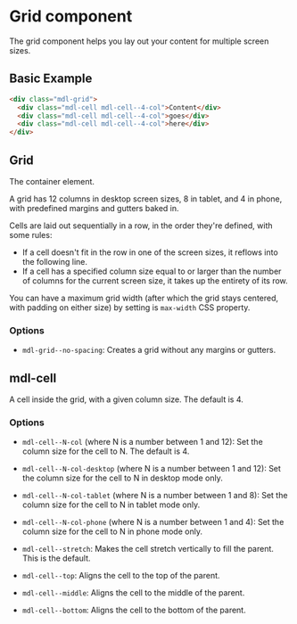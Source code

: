 # Grid component

The grid component helps you lay out your content for multiple screen sizes.

## Basic Example

```html
<div class="mdl-grid">
  <div class="mdl-cell mdl-cell--4-col">Content</div>
  <div class="mdl-cell mdl-cell--4-col">goes</div>
  <div class="mdl-cell mdl-cell--4-col">here</div>
</div>
```

## Grid

The container element.

A grid has 12 columns in desktop screen sizes, 8 in tablet, and 4 in phone, with predefined margins and gutters baked in.

Cells are laid out sequentially in a row, in the order they're defined, with some rules:
- If a cell doesn't fit in the row in one of the screen sizes, it reflows into the following line.
- If a cell has a specified column size equal to or larger than the number of columns for the current screen size, it takes up the entirety of its row.

You can have a maximum grid width (after which the grid stays centered, with padding on either size) by setting is `max-width` CSS property.

### Options

- `mdl-grid--no-spacing`:
  Creates a grid without any margins or gutters.


## mdl-cell

A cell inside the grid, with a given column size. The default is 4.

### Options

- `mdl-cell--N-col` (where N is a number between 1 and 12):
  Set the column size for the cell to N. The default is 4.

- `mdl-cell--N-col-desktop` (where N is a number between 1 and 12):
  Set the column size for the cell to N in desktop mode only.

- `mdl-cell--N-col-tablet` (where N is a number between 1 and 8):
  Set the column size for the cell to N in tablet mode only.

- `mdl-cell--N-col-phone` (where N is a number between 1 and 4):
  Set the column size for the cell to N in phone mode only.

- `mdl-cell--stretch`:
  Makes the cell stretch vertically to fill the parent. This is the default.

- `mdl-cell--top`:
  Aligns the cell to the top of the parent.

- `mdl-cell--middle`:
  Aligns the cell to the middle of the parent.

- `mdl-cell--bottom`:
  Aligns the cell to the bottom of the parent.
